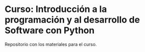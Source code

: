 # Curso: Introducción a la programación y al desarrollo de Software con Python
Repositorio con los materiales para el curso.

